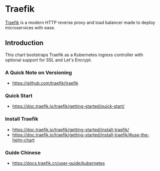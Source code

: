 # Traefik

[Traefik](https://traefik.io/) is a modern HTTP reverse proxy and load balancer made to deploy
microservices with ease.

## Introduction

This chart bootstraps Traefik as a Kubernetes ingress controller with optional support for SSL and
Let's Encrypt.

### A Quick Note on Versioning
- https://github.com/traefik/traefik

### Quick Start
- https://doc.traefik.io/traefik/getting-started/quick-start/

### Install Traefik
- https://doc.traefik.io/traefik/getting-started/install-traefik/
- https://doc.traefik.io/traefik/getting-started/install-traefik/#use-the-helm-chart

### Guide Chinese
- https://docs.traefik.cn/user-guide/kubernetes
